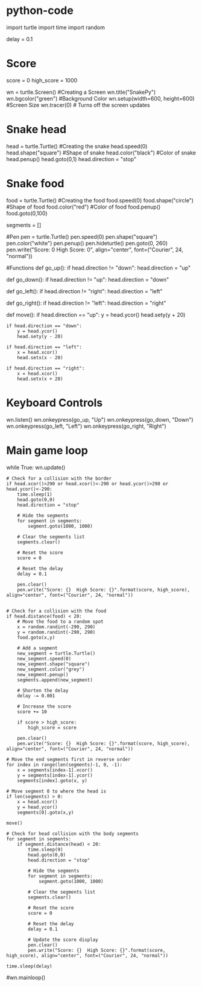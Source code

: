 # python-code
import turtle
import time
import random

delay = 0.1

# Score
score = 0
high_score = 1000



wn = turtle.Screen() #Creating a Screen
wn.title("SnakePy")
wn.bgcolor("green") #Background Color
wn.setup(width=600, height=600) #Screen Size
wn.tracer(0) # Turns off the screen updates

# Snake head
head = turtle.Turtle() #Creating the snake
head.speed(0)
head.shape("square") #Shape of snake
head.color("black")  #Color of snake
head.penup()
head.goto(0,1)
head.direction = "stop"

# Snake food
food = turtle.Turtle() #Creating the food
food.speed(0)
food.shape("circle")  #Shape of food
food.color("red")  #Color of food 
food.penup()
food.goto(0,100)

segments = []

#Pen
pen = turtle.Turtle()
pen.speed(0)
pen.shape("square")
pen.color("white")
pen.penup()
pen.hideturtle()
pen.goto(0, 260)
pen.write("Score: 0  High Score: 0", align="center", font=("Courier", 24, "normal"))

#Functions
def go_up():
    if head.direction != "down":
        head.direction = "up"

def go_down():
    if head.direction != "up":
        head.direction = "down"

def go_left():
    if head.direction != "right":
        head.direction = "left"

def go_right():
    if head.direction != "left":
        head.direction = "right"

def move():
    if head.direction == "up":
        y = head.ycor()
        head.sety(y + 20)

    if head.direction == "down":
        y = head.ycor()
        head.sety(y - 20)

    if head.direction == "left":
        x = head.xcor()
        head.setx(x - 20)

    if head.direction == "right":
        x = head.xcor()
        head.setx(x + 20)

# Keyboard Controls
wn.listen()
wn.onkeypress(go_up, "Up")
wn.onkeypress(go_down, "Down")
wn.onkeypress(go_left, "Left")
wn.onkeypress(go_right, "Right")

# Main game loop
while True:
    wn.update()

    # Check for a collision with the border
    if head.xcor()>290 or head.xcor()<-290 or head.ycor()>290 or head.ycor()<-290:
        time.sleep(1)
        head.goto(0,0)
        head.direction = "stop"

        # Hide the segments
        for segment in segments:
            segment.goto(1000, 1000)
        
        # Clear the segments list
        segments.clear()

        # Reset the score
        score = 0

        # Reset the delay
        delay = 0.1

        pen.clear()
        pen.write("Score: {}  High Score: {}".format(score, high_score), align="center", font=("Courier", 24, "normal")) 


    # Check for a collision with the food
    if head.distance(food) < 20:
        # Move the food to a random spot
        x = random.randint(-290, 290)
        y = random.randint(-290, 290)
        food.goto(x,y)

        # Add a segment
        new_segment = turtle.Turtle()
        new_segment.speed(0)
        new_segment.shape("square")
        new_segment.color("grey")
        new_segment.penup()
        segments.append(new_segment)

        # Shorten the delay
        delay -= 0.001

        # Increase the score
        score += 10

        if score > high_score:
            high_score = score
        
        pen.clear()
        pen.write("Score: {}  High Score: {}".format(score, high_score), align="center", font=("Courier", 24, "normal")) 

    # Move the end segments first in reverse order
    for index in range(len(segments)-1, 0, -1):
        x = segments[index-1].xcor()
        y = segments[index-1].ycor()
        segments[index].goto(x, y)

    # Move segment 0 to where the head is
    if len(segments) > 0:
        x = head.xcor()
        y = head.ycor()
        segments[0].goto(x,y)

    move()    

    # Check for head collision with the body segments
    for segment in segments:
        if segment.distance(head) < 20:
            time.sleep(9)
            head.goto(0,0)
            head.direction = "stop"
        
            # Hide the segments
            for segment in segments:
                segment.goto(1000, 1000)
        
            # Clear the segments list
            segments.clear()

            # Reset the score
            score = 0

            # Reset the delay
            delay = 0.1
        
            # Update the score display
            pen.clear()
            pen.write("Score: {}  High Score: {}".format(score, high_score), align="center", font=("Courier", 24, "normal"))

    time.sleep(delay)

#wn.mainloop()
